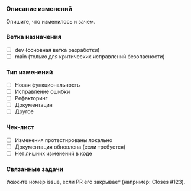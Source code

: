 ### Описание изменений
Опишите, что изменилось и зачем.

### Ветка назначения
- [ ] dev (основная ветка разработки)
- [ ] main (только для критических исправлений безопасности)

### Тип изменений
- [ ] Новая функциональность
- [ ] Исправление ошибки
- [ ] Рефакторинг
- [ ] Документация
- [ ] Другое

### Чек-лист
- [ ] Изменения протестированы локально
- [ ] Документация обновлена (если требуется)
- [ ] Нет лишних изменений в коде

### Связанные задачи
Укажите номер issue, если PR его закрывает (например: Closes #123).
